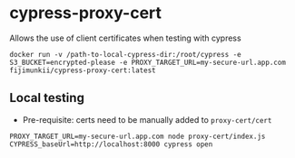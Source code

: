 # cypress-proxy-cert

Allows the use of client certificates when testing with cypress

`docker run -v /path-to-local-cypress-dir:/root/cypress -e S3_BUCKET=encrypted-please -e PROXY_TARGET_URL=my-secure-url.app.com fijimunkii/cypress-proxy-cert:latest`

## Local testing

* Pre-requisite: certs need to be manually added to `proxy-cert/cert`

`PROXY_TARGET_URL=my-secure-url.app.com node proxy-cert/index.js`
`CYPRESS_baseUrl=http://localhost:8000 cypress open`
